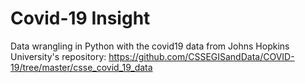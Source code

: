 # Covid-19 Insight

Data wrangling in Python with the covid19 data from Johns Hopkins University's repository: https://github.com/CSSEGISandData/COVID-19/tree/master/csse_covid_19_data
